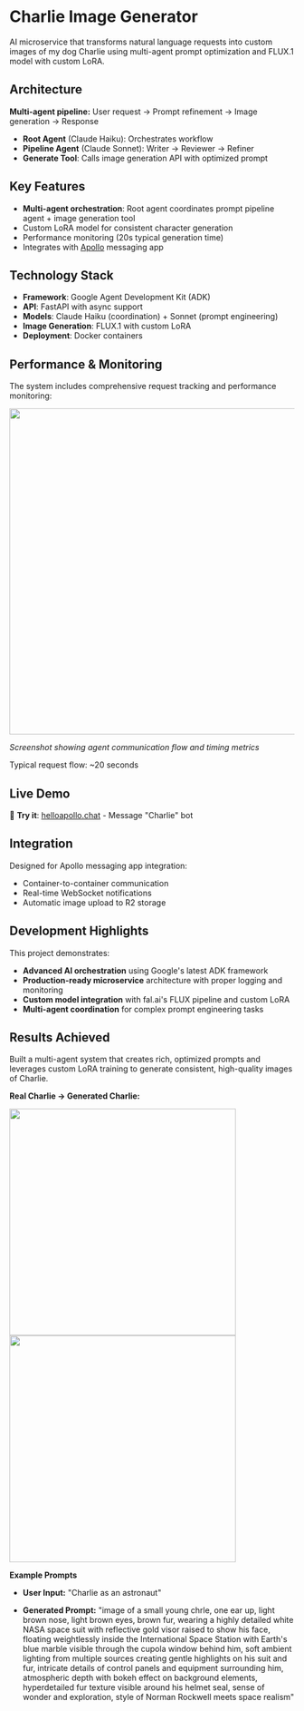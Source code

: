 # Charlie Image Generator

AI microservice that transforms natural language requests into custom images of my dog Charlie using multi-agent prompt optimization and FLUX.1 model with custom LoRA.

## Architecture

**Multi-agent pipeline:** User request → Prompt refinement → Image generation → Response
- **Root Agent** (Claude Haiku): Orchestrates workflow  
- **Pipeline Agent** (Claude Sonnet): Writer → Reviewer → Refiner
- **Generate Tool**: Calls image generation API with optimized prompt

## Key Features

- **Multi-agent orchestration**: Root agent coordinates prompt pipeline agent + image generation tool
- Custom LoRA model for consistent character generation
- Performance monitoring (20s typical generation time)
- Integrates with [Apollo](https://github.com/jphamtv/apollo) messaging app

## Technology Stack

- **Framework**: Google Agent Development Kit (ADK)
- **API**: FastAPI with async support
- **Models**: Claude Haiku (coordination) + Sonnet (prompt engineering)
- **Image Generation**: FLUX.1 with custom LoRA
- **Deployment**: Docker containers

## Performance & Monitoring

The system includes comprehensive request tracking and performance monitoring:

<img width="575" src="https://github.com/user-attachments/assets/61ed86ee-cdb9-4864-8c3a-5a036415216f" />

*Screenshot showing agent communication flow and timing metrics*

Typical request flow: ~20 seconds

## Live Demo
🔗 **Try it**: [helloapollo.chat](https://helloapollo.chat) - Message "Charlie" bot  

## Integration

Designed for Apollo messaging app integration:
- Container-to-container communication
- Real-time WebSocket notifications
- Automatic image upload to R2 storage

## Development Highlights

This project demonstrates:
- **Advanced AI orchestration** using Google's latest ADK framework
- **Production-ready microservice** architecture with proper logging and monitoring
- **Custom model integration** with fal.ai's FLUX pipeline and custom LoRA
- **Multi-agent coordination** for complex prompt engineering tasks

## Results Achieved
Built a multi-agent system that creates rich, optimized prompts and leverages custom LoRA training to generate consistent, high-quality images of Charlie.

**Real Charlie → Generated Charlie:**

<img width="400" src="https://github.com/user-attachments/assets/bc55a36c-d2ef-4ae3-9bb9-bf45aa25ec17" />
<img width="400" src="https://github.com/user-attachments/assets/2b821f43-494f-49c4-b6c0-59f9b5e34d2c" />

**Example Prompts**
- **User Input:** "Charlie as an astronaut"  

- **Generated Prompt:** "image of a small young chrle, one ear up, light brown nose, light brown eyes, brown fur, wearing a highly detailed white NASA space suit with reflective gold visor raised to show his face, floating weightlessly inside the International Space Station with Earth's blue marble visible through the cupola window behind him, soft ambient lighting from multiple sources creating gentle highlights on his suit and fur, intricate details of control panels and equipment surrounding him, atmospheric depth with bokeh effect on background elements, hyperdetailed fur texture visible around his helmet seal, sense of wonder and exploration, style of Norman Rockwell meets space realism"
